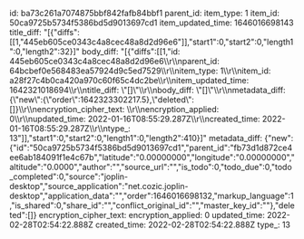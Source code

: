 id: ba73c261a7074875bbf842fafb84bbf1
parent_id: 
item_type: 1
item_id: 50ca9725b5734f5386bd5d9013697cd1
item_updated_time: 1646016698143
title_diff: "[{\"diffs\":[[1,\"445eb605ce0343c4a8cec48a8d2d96e6\"]],\"start1\":0,\"start2\":0,\"length1\":0,\"length2\":32}]"
body_diff: "[{\"diffs\":[[1,\"id: 445eb605ce0343c4a8cec48a8d2d96e6\\\r\\\nparent_id: 64bcbef0e568483ea57924d9c5ed7529\\\r\\\nitem_type: 1\\\r\\\nitem_id: a28f27c4b0ca420a970c60f65c4dc2be\\\r\\\nitem_updated_time: 1642321018694\\\r\\\ntitle_diff: \\\"[]\\\"\\\r\\\nbody_diff: \\\"[]\\\"\\\r\\\nmetadata_diff: {\\\"new\\\":{\\\"order\\\":1642323302217.5},\\\"deleted\\\":[]}\\\r\\\nencryption_cipher_text: \\\r\\\nencryption_applied: 0\\\r\\\nupdated_time: 2022-01-16T08:55:29.287Z\\\r\\\ncreated_time: 2022-01-16T08:55:29.287Z\\\r\\\ntype_: 13\"]],\"start1\":0,\"start2\":0,\"length1\":0,\"length2\":410}]"
metadata_diff: {"new":{"id":"50ca9725b5734f5386bd5d9013697cd1","parent_id":"fb73d1d872ce4ee6ab184091f1e4c67b","latitude":"0.00000000","longitude":"0.00000000","altitude":"0.0000","author":"","source_url":"","is_todo":0,"todo_due":0,"todo_completed":0,"source":"joplin-desktop","source_application":"net.cozic.joplin-desktop","application_data":"","order":1646016698132,"markup_language":1,"is_shared":0,"share_id":"","conflict_original_id":"","master_key_id":""},"deleted":[]}
encryption_cipher_text: 
encryption_applied: 0
updated_time: 2022-02-28T02:54:22.888Z
created_time: 2022-02-28T02:54:22.888Z
type_: 13